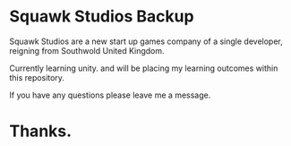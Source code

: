 Squawk Studios Backup
=====================
Squawk Studios are a new start up games company of a single developer, reigning from Southwold United Kingdom.

Currently learning unity. and will be placing my learning outcomes within this repository.

If you have any questions please leave me a message. 

Thanks.
===================
